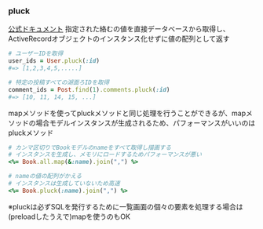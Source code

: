 ### pluck
[公式ドキュメント](https://railsdoc.com/page/model_pluck)
指定された絡むの値を直接データベースから取得し、ActiveRecordオブジェクトのインスタンス化せずに値の配列として返す

```ruby
# ユーザーIDを取得
user_ids = User.pluck(:id)
#=> [1,2,3,4,5,.....]

# 特定の投稿すべての湖面ろIDを取得
comment_ids = Post.find(1).comments.pluck(:id)
#=> [10, 11, 14, 15, ...]
```

mapメソッドを使ってpluckメソッドと同じ処理を行うことができるが、mapメソッドの場合モデルインスタンスが生成されるため、パフォーマンスがいいのはpluckメソッド
```ruby
# カンマ区切りでBookモデルのnameをすべて取得し描画する
# インスタンスを生成し、メモリにロードするためパフォーマンスが悪い
<%= Book.all.map(&:name).join(",") %>

# nameの値の配列がかえる
# インスタンスは生成していないため高速
<%= Book.pluck(:name).join(",") %>
```
※pluckは必ずSQLを発行するために一覧画面の個々の要素を処理する場合は(preloadしたうえで)mapを使うのもOK

